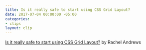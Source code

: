 ```yaml
---
title: Is it really safe to start using CSS Grid Layout?
date: 2017-07-04 00:00:00 -05:00
categories:
- clips
layout: clip
---
```


[Is it really safe to start using CSS Grid Layout?](https://rachelandrew.co.uk/archives/2017/07/04/is-it-really-safe-to-start-using-css-grid-layout/) by Rachel Andrews
